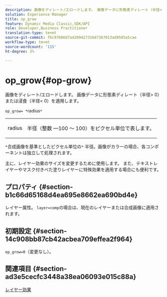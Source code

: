 ```yaml
---
description: 画像をディレート/エロードします。 画像データに形態素ディレート（半径> 0）または浸食（半径< 0）を適用します。
solution: Experience Manager
title: op_grow
feature: Dynamic Media Classic,SDK/API
role: Developer,Business Practitioner
translation-type: tm+mt
source-git-commit: f6c97606d7a4209427316d7367013ad9585a5cae
workflow-type: tm+mt
source-wordcount: '115'
ht-degree: 3%

---
```



# op_grow{#op-grow}

画像をディレート/エロードします。 画像データに形態素ディレート（半径> 0）または浸食（半径&lt; 0）を適用します。

`op_grow= *`radius`*`

<table id="simpletable_3BAA4523D29E447FA7A4C9009B3E8344"> 
 <tr class="strow"> 
  <td class="stentry"> <p><span class="codeph"><span class="varname"> radius</span></span> </p> </td> 
  <td class="stentry"> <p>半径（整数 —100 ～ 100）をピクセル単位で表します。 </p></td> 
 </tr> 
</table>

`*`合成画像を基準としたピクセル単位の`*` 半径。画像がカラーの場合、各コンポーネントは独立して処理されます。

主に、レイヤー効果のサイズを変更するために使用します。 また、テキストレイヤーやマスク付きべた塗りレイヤーに特殊効果を適用する場合にも便利です。

## プロパティ {#section-b1c66d65168d4ea695e8662ea690bd4e}

レイヤー属性。 `layer=comp`の場合は、現在のレイヤーまたは合成画像に適用されます。

## 初期設定 {#section-14c908bb87cb42acbea709effea2f964}

`op_grow=0`（変更なし）。

## 関連項目 {#section-ad3e5cecfc3448a38ea06093e015c88a}

[レイヤー効果](../../../../../is-api/http-ref/image-serving-api-ref/c-http-protocol-reference/c-syntax-and-features/r-layer-effects.md#reference-82a6b5311b3d4471ad2799adb3b2201c)
